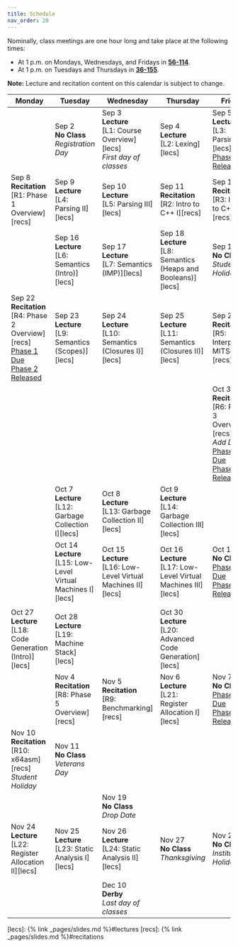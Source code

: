 ```yaml
---
title: Schedule
nav_order: 20
---
```


<!-- {% include toc.html %} -->

Nominally, class meetings are one hour long and take place at the following times:

- At 1 p.m. on Mondays, Wednesdays, and Fridays in **<u>56-114</u>**.
- At 1 p.m. on Tuesdays and Thursdays in **<u>36-155</u>**.

**Note:** Lecture and recitation content on this calendar is subject to change.

| **Monday**                                                                                                                | **Tuesday**                                                                | **Wednesday**                                                                             | **Thursday**                                                                 | **Friday**                                                                                                                                |
| ------------------------------------------------------------------------------------------------------------------------- | -------------------------------------------------------------------------- | ----------------------------------------------------------------------------------------- | ---------------------------------------------------------------------------- | ----------------------------------------------------------------------------------------------------------------------------------------- |
|                                                                                                                           | Sep 2 <br /> **No Class** <br /> *Registration Day*                        | Sep 3 <br /> **Lecture** <br /> [L1: Course Overview][lecs] <br /> *First day of classes* | Sep 4 <br /> **Lecture** <br /> [L2: Lexing][lecs]                           | Sep 5 <br /> **Lecture** <br /> [L3: Parsing I][lecs] <br /> <u>Phase 1 Released</u>                                                      |
| Sep 8 <br /> **Recitation** <br /> [R1: Phase 1 Overview][recs]                                                           | Sep 9 <br /> **Lecture** <br /> [L4: Parsing II][lecs]                     | Sep 10 <br /> **Lecture** <br /> [L5: Parsing III][lecs]                                  | Sep 11 <br /> **Recitation** <br /> [R2: Intro to C++ I][recs]               | Sep 12 <br /> **Recitation** <br /> [R3: Intro to C++ II][recs]                                                                           |
|                                                                                                                           | Sep 16 <br /> **Lecture** <br /> [L6: Semantics (Intro)][lecs]             | Sep 17 <br /> **Lecture** <br /> [L7: Semantics (IMP)][lecs]                              | Sep 18 <br /> **Lecture** <br /> [L8: Semantics (Heaps and Booleans)][lecs]  | Sep 19 <br /> **No Class** <br /> *Student Holiday*                                                                                       |
| Sep 22 <br /> **Recitation** <br /> [R4: Phase 2 Overview][recs] <br /> <u>Phase 1 Due</u> <br /> <u>Phase 2 Released</u> | Sep 23 <br /> **Lecture** <br /> [L9: Semantics (Scopes)][lecs]            | Sep 24 <br /> **Lecture** <br /> [L10: Semantics (Closures I)][lecs]                      | Sep 25 <br /> **Lecture** <br /> [L11: Semantics (Closures II)][lecs]        | Sep 26 <br /> **Recitation** <br /> [R5: Interpreting MITScript][recs]                                                                    |
|                                                                                                                           |                                                                            |                                                                                           |                                                                              | Oct 3 <br /> **Recitation** <br /> [R6: Phase 3 Overview][recs] <br /> *Add Date* <br /> <u>Phase 2 Due</u> <br/> <u>Phase 3 Released</u> |
|                                                                                                                           | Oct 7 <br /> **Lecture** <br /> [L12: Garbage Collection I][lecs]          | Oct 8 <br /> **Lecture** <br /> [L13: Garbage Collection II][lecs]                        | Oct 9 <br /> **Lecture** <br /> [L14: Garbage Collection III][lecs]          |                                                                                                                                           |
|                                                                                                                           | Oct 14 <br /> **Lecture** <br /> [L15: Low-Level Virtual Machines I][lecs] | Oct 15 <br /> **Lecture** <br /> [L16: Low-Level Virtual Machines II][lecs]               | Oct 16 <br /> **Lecture** <br /> [L17: Low-Level Virtual Machines III][lecs] | Oct 17 <br /> **No Class** <br /> <u>Phase 3 Due</u> <br/> <u>Phase 4 Released</u>                                                        |
|                                                                                                                           |                                                                            |                                                                                           |                                                                              |                                                                                                                                           |
| Oct 27 <br /> **Lecture** <br /> [L18: Code Generation (Intro)][lecs]                                                     | Oct 28 <br /> **Lecture** <br /> [L19: Machine Stack][lecs]                |                                                                                           | Oct 30 <br /> **Lecture** <br /> [L20: Advanced Code Generation][lecs]       |                                                                                                                                           |
|                                                                                                                           | Nov 4 <br /> **Recitation** <br /> [R8: Phase 5 Overview][recs]            | Nov 5 <br /> **Recitation** <br /> [R9: Benchmarking][recs]                               | Nov 6 <br /> **Lecture** <br /> [L21: Register Allocation I][lecs]           | Nov 7 <br /> **No Class** <br /> <u>Phase 4 Due</u> <br /> <u>Phase 5 Released</u>                                                        |
| Nov 10 <br /> **Recitation** <br /> [R10: x64asm][recs] <br /> *Student Holiday*                                          | Nov 11 <br /> **No Class** <br /> *Veterans Day*                           |                                                                                           |                                                                              |                                                                                                                                           |
|                                                                                                                           |                                                                            | Nov 19 <br /> **No Class** <br /> *Drop Date*                                             |                                                                              |                                                                                                                                           |
| Nov 24 <br /> **Lecture** <br /> [L22: Register Allocation II][lecs]                                                      | Nov 25 <br /> **Lecture** <br /> [L23: Static Analysis I][lecs]            | Nov 26 <br /> **Lecture** <br /> [L24: Static Analysis II][lecs]                          | Nov 27 <br /> **No Class** <br /> *Thanksgiving*                             | Nov 28 <br /> **No Class** <br /> *Institute Holiday*                                                                                     |
|                                                                                                                           |                                                                            |                                                                                           |                                                                              |                                                                                                                                           |
|                                                                                                                           |                                                                            | Dec 10 <br /> **Derby** <br /> *Last day of classes*                                      |                                                                              |                                                                                                                                           |


[lecs]: {% link _pages/slides.md %}#lectures
[recs]: {% link _pages/slides.md %}#recitations